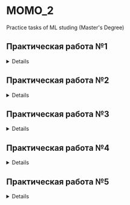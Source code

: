 # MOMO_2
Practice tasks of ML studing (Master's Degree)

## Практическая работа №1
<details>

### Вам необходимо:
1. Ознакомиться с содержанием демонстрационных блокнотов.

2. Создать новый блокнот, импортировать необходимые библиотеки (необязательно копировать все — только нужные функции и/или классы).

3. Выбрать набор данных для классификации (когда целевая переменная имеет конечное число возможных значений) или регрессии (когда их бесконечно):

* Возможно использование набора данных Cars Moldova. При выборе этого набора обязательно использовать новые признаки в дополнение к тем, что приводились в демонстрации.
* Возможно использование данных, связанных с вашими проектными работами или вашей работой (если, разумеется, этими данными можно делиться).
* Возможно использование наборов данных из открытых источников (OpenML, Kaggle). Основной критерий — достаточно много признаков и немало данных. Условно: от 5 различных признаков (без учета целевой переменной) и от 1000 строк данных.
* Нельзя использовать наборы данных, которые приводятся в соревнованиях в этом семестре.
4. Выполнить адекватную предварительную обработку данных: 

* Если вы выполняли ее раньше в 1 семестре, в рамках проекта №1, сделать ссылку и продемонстрировать только итоговый результат без предварительных вычислений и визуализаций.

5. Сформулировать начальные гипотезы: какие признаки могут быть полезны для решения поставленной задачи.

* В случае, если подобный анализ был адекватно проведен в 1 семестре, в рамках проекта №1, сделать ссылку и продемонстрировать только итоговый результат без предварительных вычислений и визуализаций.

6. Разбить данные на тренировочную и валидационную выборку.

7. Выбрать модель, с помощью который вы будете анализировать данные. На выбор:

* метод к-ближайших соседей,
* метод опорных векторов,
* деревья решений.

8. Обучить модель, которая будет базовой (baseline). Как правило, это самая «простая» модель (например, только числовые признаки, гиперпараметры модели по умолчанию). Необходимо проанализировать:

* метрики на тренировочных и валидационных данных;
* визуализации класса PredictionErrorDisplay которые строят зависимости предсказаний моделей от реальных целевых значений  для задачи регрессии;
* classification_report или матрицу ошибок для задачи классификации;
* для деревьев решений обязателен анализ значимости признаков (feature_importance_).

9. Сделать выводы о полученном решении. Ожидаются следующие комментарии:

* адекватные ли метрики; 
* как распределены ошибки модели для задачи регрессии;
* ошибок для моделей какого класса больше для задачи классификации;
* есть ли что-то общее у ошибочных предсказаний.

10. Попытаться улучшить качество модели:

* добавить в модель категориальные признаки;
* использовать другие варианты предварительной обработки признаков;
* использовать преобразование PolinomialFeatures для числовых признаков;
* оптимизировать гиперпараметры моделей машинного обучения; 
* использовать трансформацию целевой переменной TransformedTargetRegressor для задачи регрессии.

11. Сделать выводы о полученном решении. 

12. *Если вы анализировали тот же набор данных, что и в 1 семестре.* Сравнить результаты с линейной или логистической регрессией, полученной вами ранее.
  
</details>


## Практическая работа №2
<details>

### Соревнование № 1. Регрессия

В этом соревновании вам предстоит показать навыки обучения моделей машинного обучения для регрессии. Для успешного прохождения соревнования вам также придется генерировать признаки для модели.

https://www.kaggle.com/competitions/urfusf2024reg

</details>

## Практическая работа №3
<details>

### Соревнование № 2. Кластеризация

В этом соревновании вам предстоит показать навыки владения моделями машинного обучения для кластеризации данных.

https://www.kaggle.com/competitions/urfusf2024clustering

</details>

## Практическая работа №4
<details>

### Вам необходимо:
1. Ознакомиться с содержанием демонстрационных блокнотов.

2. Создать новый блокнот, импортировать необходимые библиотеки (необязательно копировать все — только нужные функции и/или классы).

3. Выбрать MNIST-подобный набор данных. Например:

* Fashion-MNIST (про одежду);
* Kuzushiji-MNIST (иероглифы);
* UMIST_Faces_Cropped (про лица);
* SignMNIST (про буквы);
* Olivetti_Faces (еще немного лиц).

4. Применить метод визуализации t-SNE. Проанализировать результат:

* сделать визуализацию, которая использует метки классов для подсветки данных разным цветом;
* можно изменить значение perplexity для улучшения результата.

5. Выполнить кластеризацию любым методом из второго семестра:

* подобрать оптимальные гиперпараметры выбранного метода кластеризации,
* проанализировать связь кластеров с целевой переменной, 
* проанализировать ошибочные «предсказания».

6. Сделать выводы о полученном решении. Ожидаются следующие комментарии:

* смог ли метод визуализации t-SNE выделить отдельные группы данных,
* насколько целесообразно анализировать данный набор методом кластеризации,
* какое число кластеров оптимально,
* какая связь между номерами кластеров и целевой переменной.
_Примечание: если вы анализировали тот же набор данных, что и в 1 семестре, сравните результаты визуализации t-SNE с уменьшением размерности методом главных компонент._

</details>

## Практическая работа №5
<details>

### Вам необходимо:
1. Ознакомиться с содержанием демонстрационных блокнотов.
2. Создать новый блокнот, импортировать необходимые библиотеки (необязательно копировать все — только нужные функции и/или классы).
3. Выбрать набор данных для классификации (когда целевая переменная имеет конечное число возможных значений) или регрессии (когда их бесконечно):
* Возможно использование набора данных Cars Moldova. При выборе этого набора обязательно использовать новые признаки в дополнение к тем, что приводились в демонстрации.
* Возможно использование данных, связанных с вашими проектными работами или профессиональной деятельностью (если, разумеется, этими данными можно делиться).
* Возможно использование наборов данных из открытых источников (OpenML, Kaggle). Основной критерий — достаточно много признаков и немало данных. Условно: от 5 различных признаков (без учета целевой переменной) и от 1000 строк данных.
* Нельзя использовать наборы данных, которые приводятся в соревнованиях в этом семестре.

4. Выполнить адекватную предварительную обработку данных:
* Если вы выполняли ее раньше в 1 семестре, в рамках проекта №1, сделайте ссылку и продемонстрируйте только итоговый результат без предварительных вычислений и визуализаций.

5. Сформулировать начальные гипотезы: какие признаки могут быть полезны для решения поставленной задачи.
* В случае, если подобный анализ был адекватно проведен в 1 семестре, в рамках проекта №1, сделайте ссылку и продемонстрируйте только итоговый результат без предварительных вычислений и визуализаций.

6. Разбить данные на тренировочную и валидационную выборку.
7. Для получения максимального балла необходимо выбрать 2 модели, с помощью которых вы будете анализировать данные. Вам нужно выбрать 1 ансамблевую модель из scikit-learn и 1 «внешнюю» модель:
* случайный Лес (scikit-learn);
* градиентный бустинг (scikit-learn);
* градиентный бустинг основанный на гистограммах (scikit-learn);
* градиентный бустинг CatBoost;
* градиентный бустинг XGBoost;
* градиентный бустинг LightGBM.
Для каждой из двух выбранных ансамблевых моделей необходимо выполнить аналогичный перечень шагов, как и ранее.


8. Обучить модель, которая будет базовой (baseline). Как правило, это самая «простая» модель (например, только числовые признаки, гиперпараметры модели по умолчанию). Необходимо проанализировать:
* метрики на тренировочных и валидационных данных;
* визуализации класса PredictionErrorDisplay, которые строят зависимости предсказаний моделей от реальных целевых значений для задачи регрессии;
* classification_report или матрицу ошибок для задачи классификации;
* обязателен анализ значимости признаков (feature_importance_).

9. Сделать выводы о полученном решении. Ожидаются следующие комментарии:
* адекватны ли метрики;
* как распределены ошибки модели для задачи регрессии;
* для какого класса моделей количество ошибок в задаче классификации больше;
* есть ли что-то общее у ошибочных предсказаний.

10. Попытаться улучшить качество модели:
* добавить в модель категориальные признаки;
* использовать другие варианты предварительной обработки признаков;
* использовать преобразование PolinomialFeatures для числовых признаков;
* оптимизировать гиперпараметры моделей машинного обучения;
* использовать трансформацию целевой переменной TransformedTargetRegressor для задачи регрессии.

11. Сделать выводы о полученном решении.
* Для получения максимальных баллов вам необходимо выполнить сравнение двух выбранных ансамблевых моделей между собой, а также сравнить результат обучения ансамблевых моделей с теми, которые были обучены ранее (как в рамках 1 семестра, так и в рамках домашнего задания №1 для этого семестра). Ожидаются комментарии по * сравнению метрик; распределению ошибок моделей; по тому, какие признаки оказались наиболее «полезными» для разных моделей.
</details>


